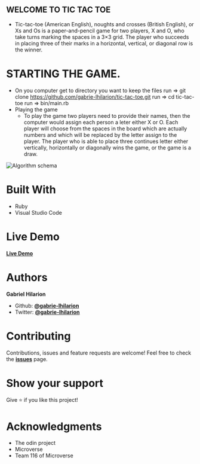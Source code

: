 ## WELCOME TO TIC TAC TOE
 * Tic-tac-toe (American English), noughts and crosses (British English), or Xs and Os is a paper-and-pencil game for two    players, X and O, who take turns marking the spaces in a 3×3 grid. The player who succeeds in placing three of their marks in a horizontal, vertical, or diagonal row is the winner.


# STARTING THE GAME.
* On you computer get to directory you want to keep the files
    run => git clone https://github.com/gabrie-lhilarion/tic-tac-toe.git 
    run => cd tic-tac-toe 
    run => bin/main.rb 
* Playing the game  
   * To play the game two players need to provide their names, then the computer would assign each person a leter either X or O.
    Each player will choose from the spaces in the board which are actually numbers and which will be replaced by the letter assign to the player. The player who is able to place three continues letter either vertically, horizontally or diagonally wins the game, or the game is a draw.

![Algorithm schema](./screenshot.png)

# Built With
* Ruby
* Visual Studio Code

# Live Demo
**[Live Demo](https://repl.it/@gabrielhilarion/LawngreenNeatRecords#main.rb)**

 

# Authors


**Gabriel Hilarion**

* Github: **[@gabrie-lhilarion](https://github.com/gabrie-lhilarion)**
* Twitter: **[@gabrie-lhilarion](https://twitter.com/gabrielDeman)**


#  Contributing

Contributions, issues and feature requests are welcome!
Feel free to check the **[issues](https://github.com/gabrie-lhilarion/tic-tac-toe/issues)** page.


#  Show your support

  Give ⭐️ if you like this project!

# Acknowledgments

* The odin project
* Microverse
* Team 116 of Microverse

